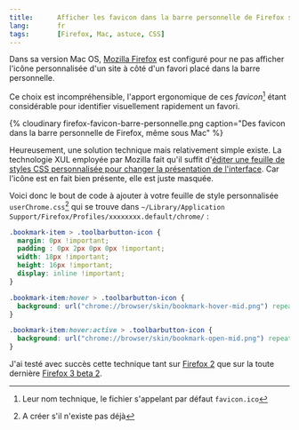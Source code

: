 ```yaml
--- 
title:      Afficher les favicon dans la barre personnelle de Firefox sous Mac OS 
lang:       fr 
tags:       [Firefox, Mac, astuce, CSS]
---
```


Dans sa version Mac OS, [Mozilla Firefox](http://www.mozilla-europe.org/fr/products/firefox/) est configuré pour ne pas afficher l'icône personnalisée d'un site à côté d'un favori placé dans la barre personnelle.


Ce choix est incompréhensible, l'apport ergonomique de ces *favicon*[^1] étant considérable pour identifier visuellement rapidement un favori.

{% cloudinary firefox-favicon-barre-personnelle.png caption="Des favicon dans la barre personnelle de Firefox, même sous Mac" %}

Heureusement, une solution technique mais relativement simple existe. La technologie XUL employée par Mozilla fait qu'il suffit d'[éditer une feuille de styles CSS personnalisée pour changer la présentation de l'interface](http://www.geckozone.org/forum/viewtopic.php?t=28965). Car l'icône est en fait bien présente, elle est juste masquée.

Voici donc le bout de code à ajouter à votre feuille de style personnalisée `userChrome.css`[^2] qui se trouve dans `~/Library/Application Support/Firefox/Profiles/xxxxxxxx.default/chrome/` :

```css
.bookmark-item > .toolbarbutton-icon {
  margin: 0px !important;
  padding : 0px 2px 0px 0px !important;
  width: 18px !important;
  height: 16px !important;
  display: inline !important;
}

.bookmark-item:hover > .toolbarbutton-icon {
  background: url("chrome://browser/skin/bookmark-hover-mid.png") repeat-x !important;
}

.bookmark-item:hover:active > .toolbarbutton-icon {
  background: url("chrome://browser/skin/bookmark-open-mid.png") repeat-x !important;
} 
```

J'ai testé avec succès cette technique tant sur [Firefox 2](http://www.mozilla.com/en-US/firefox/all.html) que sur la toute dernière [Firefox 3 beta 2](http://www.mozilla.com/en-US/firefox/all-beta.html).


[^1]: Leur nom technique, le fichier s'appelant par défaut `favicon.ico`

[^2]: A créer s'il n'existe pas déjà
